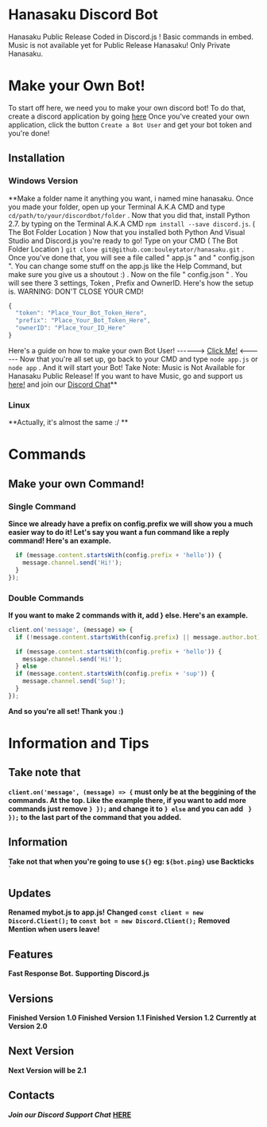 # Hanasaku Discord Bot
Hanasaku Public Release Coded in Discord.js ! Basic commands in embed. Music is not available yet for Public Release Hanasaku! Only Private Hanasaku.

# Make your Own Bot!
To start off here, we need you to make your own discord bot!
To do that, create a discord application by going [here](https://discordapp.com/developers/applications/me/create)
Once you've created your own application, click the button ```Create a Bot User``` and get your bot token and you're done!

## Installation
### Windows Version
**Make a folder name it anything you want, i named mine hanasaku. Once you made your folder, open up your Terminal A.K.A CMD and type `cd/path/to/your/discordbot/folder` . Now that you did that, install Python 2.7. by typing on the Terminal A.K.A CMD `npm install --save discord.js`. ( The Bot Folder Location )  Now that you installed both Python And Visual Studio and Discord.js you're ready to go! Type on your CMD ( The Bot Folder Location ) `git clone git@github.com:bouleytator/hanasaku.git` . Once you've done that, you will see a file called " app.js " and " config.json ". You can change some stuff on the app.js like the Help Command, but make sure you give us a shoutout :) . Now on the file " config.json " . You will see there 3 settings, Token , Prefix and OwnerID. Here's how the setup is. WARNING: DON'T CLOSE YOUR CMD!

```javascript
{
  "token": "Place_Your_Bot_Token_Here",
  "prefix": "Place_Your_Bot_Token_Here",
  "ownerID": "Place_Your_ID_Here" 
}
```
Here's a guide on how to make your own Bot User! ------> [Click Me!](https://github.com/reactiflux/discord-irc/wiki/Creating-a-discord-bot-&-getting-a-token) <------
Now that you're all set up, go back to your CMD and type `node app.js` or `node app` . And it will start your Bot!
Take Note: Music is Not Available for Hanasaku Public Release! If you want to have Music, go and support us [here!](https://www.patreon.com/hanasaku) and join our [Discord Chat](https://discord.gg/gk2dJA)**

### Linux
**Actually, it's almost the same :/ **

# Commands

## Make your own Command!
### Single Command
**Since we already have a prefix on config.prefix we will show you a much easier way to do it!
Let's say you want a fun command like a reply command! Here's an example.**
```javascript
  if (message.content.startsWith(config.prefix + 'hello')) {
    message.channel.send('Hi!');
  }
});
```
### Double Commands
**If you want to make 2 commands with it, add } else. Here's an example.**
```javascript
client.on('message', (message) => {
  if (!message.content.startsWith(config.prefix) || message.author.bot) return;

  if (message.content.startsWith(config.prefix + 'hello')) {
    message.channel.send('Hi!');
  } else
  if (message.content.startsWith(config.prefix + 'sup')) {
    message.channel.send('Sup!');
  }
});
```
**And so you're all set! Thank you :)**

# Information and Tips

## Take note that 
**`client.on('message', (message) => {` must only be at the beggining of the commands. At the top. Like the example there, if you want to add more commands just remove ` } }); ` and change it to ` } else ` and you can add ` } });` to the last part of the command that you added.**

## Information
**Take not that when you're going to use `${}` eg: `${bot.ping}` use Backticks ``` ` ```**
 
## Updates
**Renamed mybot.js to app.js!**
**Changed `const client = new Discord.Client();` to `const bot = new Discord.Client();`**
**Removed Mention when users leave!**

## Features
**Fast Response Bot.**
**Supporting Discord.js**

## Versions
**Finished Version 1.0
Finished Version 1.1
Finished Version 1.2**
__**Currently at Version 2.0**__

## Next Version
**Next Version will be 2.1**

## Contacts
***Join our Discord Support Chat*** [**HERE**](https://discord.gg/PszJr6p)
